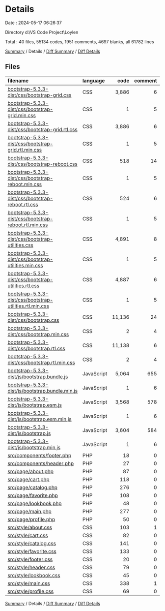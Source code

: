 # Details

Date : 2024-05-17 06:26:37

Directory d:\\VS Code Project\\Loylen

Total : 40 files,  55134 codes, 1951 comments, 4697 blanks, all 61782 lines

[Summary](results.md) / Details / [Diff Summary](diff.md) / [Diff Details](diff-details.md)

## Files
| filename | language | code | comment | blank | total |
| :--- | :--- | ---: | ---: | ---: | ---: |
| [bootstrap-5.3.3-dist/css/bootstrap-grid.css](/bootstrap-5.3.3-dist/css/bootstrap-grid.css) | CSS | 3,886 | 6 | 193 | 4,085 |
| [bootstrap-5.3.3-dist/css/bootstrap-grid.min.css](/bootstrap-5.3.3-dist/css/bootstrap-grid.min.css) | CSS | 1 | 5 | 0 | 6 |
| [bootstrap-5.3.3-dist/css/bootstrap-grid.rtl.css](/bootstrap-5.3.3-dist/css/bootstrap-grid.rtl.css) | CSS | 3,886 | 6 | 192 | 4,084 |
| [bootstrap-5.3.3-dist/css/bootstrap-grid.rtl.min.css](/bootstrap-5.3.3-dist/css/bootstrap-grid.rtl.min.css) | CSS | 1 | 5 | 0 | 6 |
| [bootstrap-5.3.3-dist/css/bootstrap-reboot.css](/bootstrap-5.3.3-dist/css/bootstrap-reboot.css) | CSS | 518 | 14 | 65 | 597 |
| [bootstrap-5.3.3-dist/css/bootstrap-reboot.min.css](/bootstrap-5.3.3-dist/css/bootstrap-reboot.min.css) | CSS | 1 | 5 | 0 | 6 |
| [bootstrap-5.3.3-dist/css/bootstrap-reboot.rtl.css](/bootstrap-5.3.3-dist/css/bootstrap-reboot.rtl.css) | CSS | 524 | 6 | 64 | 594 |
| [bootstrap-5.3.3-dist/css/bootstrap-reboot.rtl.min.css](/bootstrap-5.3.3-dist/css/bootstrap-reboot.rtl.min.css) | CSS | 1 | 5 | 0 | 6 |
| [bootstrap-5.3.3-dist/css/bootstrap-utilities.css](/bootstrap-5.3.3-dist/css/bootstrap-utilities.css) | CSS | 4,891 | 8 | 503 | 5,402 |
| [bootstrap-5.3.3-dist/css/bootstrap-utilities.min.css](/bootstrap-5.3.3-dist/css/bootstrap-utilities.min.css) | CSS | 1 | 5 | 0 | 6 |
| [bootstrap-5.3.3-dist/css/bootstrap-utilities.rtl.css](/bootstrap-5.3.3-dist/css/bootstrap-utilities.rtl.css) | CSS | 4,887 | 6 | 500 | 5,393 |
| [bootstrap-5.3.3-dist/css/bootstrap-utilities.rtl.min.css](/bootstrap-5.3.3-dist/css/bootstrap-utilities.rtl.min.css) | CSS | 1 | 5 | 0 | 6 |
| [bootstrap-5.3.3-dist/css/bootstrap.css](/bootstrap-5.3.3-dist/css/bootstrap.css) | CSS | 11,136 | 24 | 897 | 12,057 |
| [bootstrap-5.3.3-dist/css/bootstrap.min.css](/bootstrap-5.3.3-dist/css/bootstrap.min.css) | CSS | 2 | 4 | 0 | 6 |
| [bootstrap-5.3.3-dist/css/bootstrap.rtl.css](/bootstrap-5.3.3-dist/css/bootstrap.rtl.css) | CSS | 11,138 | 6 | 886 | 12,030 |
| [bootstrap-5.3.3-dist/css/bootstrap.rtl.min.css](/bootstrap-5.3.3-dist/css/bootstrap.rtl.min.css) | CSS | 2 | 4 | 0 | 6 |
| [bootstrap-5.3.3-dist/js/bootstrap.bundle.js](/bootstrap-5.3.3-dist/js/bootstrap.bundle.js) | JavaScript | 5,064 | 655 | 596 | 6,315 |
| [bootstrap-5.3.3-dist/js/bootstrap.bundle.min.js](/bootstrap-5.3.3-dist/js/bootstrap.bundle.min.js) | JavaScript | 1 | 6 | 0 | 7 |
| [bootstrap-5.3.3-dist/js/bootstrap.esm.js](/bootstrap-5.3.3-dist/js/bootstrap.esm.js) | JavaScript | 3,568 | 578 | 302 | 4,448 |
| [bootstrap-5.3.3-dist/js/bootstrap.esm.min.js](/bootstrap-5.3.3-dist/js/bootstrap.esm.min.js) | JavaScript | 1 | 6 | 0 | 7 |
| [bootstrap-5.3.3-dist/js/bootstrap.js](/bootstrap-5.3.3-dist/js/bootstrap.js) | JavaScript | 3,604 | 584 | 307 | 4,495 |
| [bootstrap-5.3.3-dist/js/bootstrap.min.js](/bootstrap-5.3.3-dist/js/bootstrap.min.js) | JavaScript | 1 | 6 | 0 | 7 |
| [src/components/footer.php](/src/components/footer.php) | PHP | 18 | 0 | 1 | 19 |
| [src/components/header.php](/src/components/header.php) | PHP | 27 | 0 | 1 | 28 |
| [src/page/about.php](/src/page/about.php) | PHP | 87 | 0 | 3 | 90 |
| [src/page/cart.php](/src/page/cart.php) | PHP | 118 | 0 | 7 | 125 |
| [src/page/catalog.php](/src/page/catalog.php) | PHP | 276 | 0 | 5 | 281 |
| [src/page/favorite.php](/src/page/favorite.php) | PHP | 108 | 0 | 4 | 112 |
| [src/page/lookbook.php](/src/page/lookbook.php) | PHP | 48 | 0 | 3 | 51 |
| [src/page/main.php](/src/page/main.php) | PHP | 277 | 0 | 6 | 283 |
| [src/page/profile.php](/src/page/profile.php) | PHP | 50 | 0 | 3 | 53 |
| [src/style/about.css](/src/style/about.css) | CSS | 103 | 1 | 13 | 117 |
| [src/style/cart.css](/src/style/cart.css) | CSS | 82 | 0 | 14 | 96 |
| [src/style/catalog.css](/src/style/catalog.css) | CSS | 141 | 0 | 23 | 164 |
| [src/style/favorite.css](/src/style/favorite.css) | CSS | 133 | 0 | 24 | 157 |
| [src/style/footer.css](/src/style/footer.css) | CSS | 20 | 0 | 2 | 22 |
| [src/style/header.css](/src/style/header.css) | CSS | 79 | 0 | 14 | 93 |
| [src/style/lookbook.css](/src/style/lookbook.css) | CSS | 45 | 0 | 10 | 55 |
| [src/style/main.css](/src/style/main.css) | CSS | 338 | 1 | 48 | 387 |
| [src/style/profile.css](/src/style/profile.css) | CSS | 69 | 0 | 11 | 80 |

[Summary](results.md) / Details / [Diff Summary](diff.md) / [Diff Details](diff-details.md)
